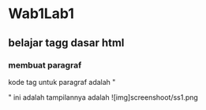 # Wab1Lab1
## belajar tagg dasar html

### membuat paragraf
kode tag untuk paragraf adalah "<p>"
ini adalah tampilannya adalah
![img]screenshoot/ss1.png